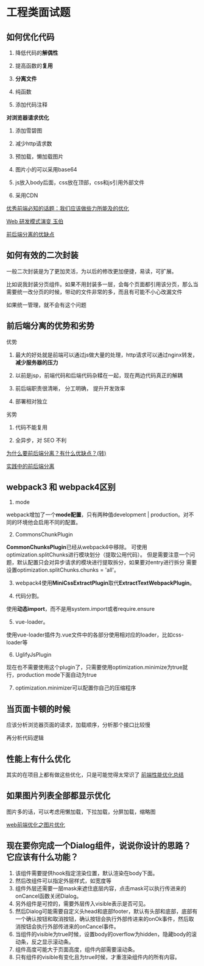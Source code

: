 # 工程类面试题


## 如何优化代码

1. 降低代码的**解偶性**

2. 提高函数的**复用**

3. **分离文件**

4. 纯函数

5. 添加代码注释

**对浏览器请求优化**

1. 添加雪碧图

2. 减少http请求数

3. 预加载，懒加载图片

4. 图片小的可以采用base64

5. js放入body后面，css放在顶部，css和js引用外部文件

6. 采用CDN

[优秀前端必知的话题：我们应该做些力所能及的优化](https://juejin.im/post/5bbc1b0c6fb9a05cf230140c)

[Web 研发模式演变 玉伯](https://github.com/lifesinger/lifesinger.github.com/issues/184)

[前后端分离的优缺点](https://www.cnblogs.com/wx-yy/p/10264317.html)

## 如何有效的二次封装

一般二次封装是为了更加灵活，为以后的修改更加便捷，易读，可扩展。

比如说我封装分页组件。如果不用封装多一层，会每个页面都引用该分页，那么当需要统一改分页的时候，带动的文件非常的多，而且有可能不小心改漏文件

如果统一管理，就不会有这个问题


## 前后端分离的优势和劣势

优势

1. 最大的好处就是前端可以通过js做大量的处理，http请求可以通过nginx转发，**减少服务器的压力**

2. 以前是jsp，前端代码和后端代码杂糅在一起，现在两边代码真正的解耦

3. 前后端职责很清晰， 分工明确， 提升开发效率

4. 部署相对独立

劣势

1. 代码不能复用

2. 全异步，对 SEO 不利

[为什么要前后端分离？有什么优缺点？(转)](https://www.cnblogs.com/651434092qq/p/11309535.html)

[实践中的前后端分离](https://juejin.im/post/59dad63ff265da065270d49e)

## webpack3 和 webpack4区别

1. mode

webpack增加了一个**mode配置**，只有两种值development | production。对不同的环境他会启用不同的配置。

2. CommonsChunkPlugin

**CommonChunksPlugin**已经从webpack4中移除。
可使用optimization.splitChunks进行模块划分（提取公用代码）。
但是需要注意一个问题，默认配置只会对异步请求的模块进行提取拆分，如果要对entry进行拆分
需要设置optimization.splitChunks.chunks = 'all'。

3. webpack4使用**MiniCssExtractPlugin**取代**ExtractTextWebpackPlugin**。

4. 代码分割。

使用**动态import**，而不是用system.import或者require.ensure

5. vue-loader。

使用vue-loader插件为.vue文件中的各部分使用相对应的loader，比如css-loader等

6. UglifyJsPlugin

现在也不需要使用这个plugin了，只需要使用optimization.minimize为true就行，production mode下面自动为true

7. optimization.minimizer可以配置你自己的压缩程序


## 当页面卡顿的时候

应该分析浏览器页面的请求，加载顺序，分析那个接口比较慢

再分析代码逻辑

## 性能上有什么优化

其实的在项目上都有做这些优化，只是可能觉得太常识了
[前端性能优化总结](https://segmentfault.com/a/1190000017556203)

## 如果图片列表全部都显示优化

图片多的话，可以考虑用懒加载，下拉加载，分屏加载，缩略图

[web前端优化之图片优化](https://juejin.im/post/59a7725b6fb9a02497170459)

## 现在要你完成一个Dialog组件，说说你设计的思路？它应该有什么功能？

1. 该组件需要提供hook指定渲染位置，默认渲染在body下面。
2. 然后改组件可以指定外层样式，如宽度等
3. 组件外层还需要一层mask来遮住底层内容，点击mask可以执行传进来的onCancel函数关闭Dialog。
4. 另外组件是可控的，需要外层传入visible表示是否可见。
5. 然后Dialog可能需要自定义头head和底部footer，默认有头部和底部，底部有一个确认按钮和取消按钮，确认按钮会执行外部传进来的onOk事件，然后取消按钮会执行外部传进来的onCancel事件。
7. 当组件的visible为true时候，设置body的overflow为hidden，隐藏body的滚动条，反之显示滚动条。
8. 组件高度可能大于页面高度，组件内部需要滚动条。
9. 只有组件的visible有变化且为true时候，才重渲染组件内的所有内容。
